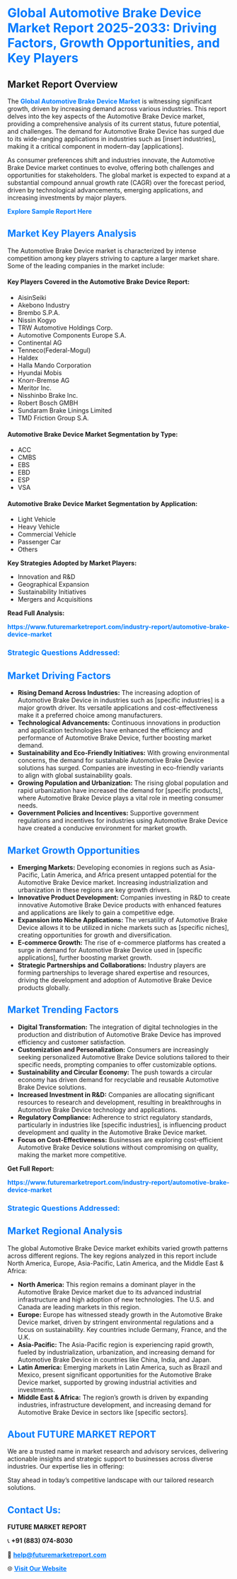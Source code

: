 <h1 style="color: #007BFF;">Global Automotive Brake Device Market Report 2025-2033: Driving Factors, Growth Opportunities, and Key Players</h1>

<section id="overview">
<h2>Market Report Overview</h2>
<p>The <a href="https://www.futuremarketreport.com/industry-report/automotive-brake-device-market" style="color: #007BFF; text-decoration: none;"><strong>Global Automotive Brake Device Market</strong></a> is witnessing significant growth, driven by increasing demand across various industries. This report delves into the key aspects of the Automotive Brake Device market, providing a comprehensive analysis of its current status, future potential, and challenges. The demand for Automotive Brake Device has surged due to its wide-ranging applications in industries such as [insert industries], making it a critical component in modern-day [applications].</p>
<p>As consumer preferences shift and industries innovate, the Automotive Brake Device market continues to evolve, offering both challenges and opportunities for stakeholders. The global market is expected to expand at a substantial compound annual growth rate (CAGR) over the forecast period, driven by technological advancements, emerging applications, and increasing investments by major players.</p>
</section>

<section id="overview">
<p><a href="https://www.futuremarketreport.com/request-sample/reportId=55433" style="color: #007BFF; text-decoration: none;"><strong>Explore Sample Report Here</strong></a></p>
</section>

<section id="key-players">
<h2 style="color: #007BFF;">Market Key Players Analysis</h2>
<p>The Automotive Brake Device market is characterized by intense competition among key players striving to capture a larger market share. Some of the leading companies in the market include:</p>
<h4>Key Players Covered in the Automotive Brake Device Report:</h4>
<ul><li>AisinSeiki</li><li>Akebono Industry</li><li>Brembo S.P.A.</li><li>Nissin Kogyo</li><li>TRW Automotive Holdings Corp.</li><li>Automotive Components Europe S.A.</li><li>Continental AG</li><li>Tenneco(Federal-Mogul)</li><li>Haldex</li><li>Halla Mando Corporation</li><li>Hyundai Mobis</li><li>Knorr-Bremse AG</li><li>Meritor Inc.</li><li>Nisshinbo Brake Inc.</li><li>Robert Bosch GMBH</li><li>Sundaram Brake Linings Limited</li><li>TMD Friction Group S.A.</li></ul>
<h4>Automotive Brake Device Market Segmentation by Type:</h4>
<ul><li>ACC</li><li>CMBS</li><li>EBS</li><li>EBD</li><li>ESP</li><li>VSA</li></ul>

<h4>Automotive Brake Device Market Segmentation by Application:</h4>
<ul><li>Light Vehicle</li><li>Heavy Vehicle</li><li>Commercial Vehicle</li><li>Passenger Car</li><li>Others</li></ul>
<p><strong>Key Strategies Adopted by Market Players:</strong></p>
<ul>
<li>Innovation and R&D</li>
<li>Geographical Expansion</li>
<li>Sustainability Initiatives</li>
<li>Mergers and Acquisitions</li>
</ul>
</section>

<section>
<p><strong>Read Full Analysis: </strong></p><a href="https://www.futuremarketreport.com/industry-report/automotive-brake-device-market" style="color: #007BFF; text-decoration: none;"><strong>https://www.futuremarketreport.com/industry-report/automotive-brake-device-market</strong></a>
<h3 style="color: #007BFF;">Strategic Questions Addressed:</h3>
</section>

<section id="driving-factors">
<h2 style="color: #007BFF;">Market Driving Factors</h2>
<ul>
<li><strong>Rising Demand Across Industries:</strong> The increasing adoption of Automotive Brake Device in industries such as [specific industries] is a major growth driver. Its versatile applications and cost-effectiveness make it a preferred choice among manufacturers.</li>
<li><strong>Technological Advancements:</strong> Continuous innovations in production and application technologies have enhanced the efficiency and performance of Automotive Brake Device, further boosting market demand.</li>
<li><strong>Sustainability and Eco-Friendly Initiatives:</strong> With growing environmental concerns, the demand for sustainable Automotive Brake Device solutions has surged. Companies are investing in eco-friendly variants to align with global sustainability goals.</li>
<li><strong>Growing Population and Urbanization:</strong> The rising global population and rapid urbanization have increased the demand for [specific products], where Automotive Brake Device plays a vital role in meeting consumer needs.</li>
<li><strong>Government Policies and Incentives:</strong> Supportive government regulations and incentives for industries using Automotive Brake Device have created a conducive environment for market growth.</li>
</ul>
</section>

<section id="growth-opportunities">
<h2 style="color: #007BFF;">Market Growth Opportunities</h2>
<ul>
<li><strong>Emerging Markets:</strong> Developing economies in regions such as Asia-Pacific, Latin America, and Africa present untapped potential for the Automotive Brake Device market. Increasing industrialization and urbanization in these regions are key growth drivers.</li>
<li><strong>Innovative Product Development:</strong> Companies investing in R&D to create innovative Automotive Brake Device products with enhanced features and applications are likely to gain a competitive edge.</li>
<li><strong>Expansion into Niche Applications:</strong> The versatility of Automotive Brake Device allows it to be utilized in niche markets such as [specific niches], creating opportunities for growth and diversification.</li>
<li><strong>E-commerce Growth:</strong> The rise of e-commerce platforms has created a surge in demand for Automotive Brake Device used in [specific applications], further boosting market growth.</li>
<li><strong>Strategic Partnerships and Collaborations:</strong> Industry players are forming partnerships to leverage shared expertise and resources, driving the development and adoption of Automotive Brake Device products globally.</li>
</ul>
</section>

<section id="trending-factors">
<h2 style="color: #007BFF;">Market Trending Factors</h2>
<ul>
<li><strong>Digital Transformation:</strong> The integration of digital technologies in the production and distribution of Automotive Brake Device has improved efficiency and customer satisfaction.</li>
<li><strong>Customization and Personalization:</strong> Consumers are increasingly seeking personalized Automotive Brake Device solutions tailored to their specific needs, prompting companies to offer customizable options.</li>
<li><strong>Sustainability and Circular Economy:</strong> The push towards a circular economy has driven demand for recyclable and reusable Automotive Brake Device solutions.</li>
<li><strong>Increased Investment in R&D:</strong> Companies are allocating significant resources to research and development, resulting in breakthroughs in Automotive Brake Device technology and applications.</li>
<li><strong>Regulatory Compliance:</strong> Adherence to strict regulatory standards, particularly in industries like [specific industries], is influencing product development and quality in the Automotive Brake Device market.</li>
<li><strong>Focus on Cost-Effectiveness:</strong> Businesses are exploring cost-efficient Automotive Brake Device solutions without compromising on quality, making the market more competitive.</li>
</ul>
</section>

<section>
<p><strong>Get Full Report: </strong></p><a href="https://www.futuremarketreport.com/industry-report/automotive-brake-device-market" style="color: #007BFF; text-decoration: none;"><strong>https://www.futuremarketreport.com/industry-report/automotive-brake-device-market</strong></a>
<h3 style="color: #007BFF;">Strategic Questions Addressed:</h3>
</section>


<section id="regional-analysis">
<h2 style="color: #007BFF;">Market Regional Analysis</h2>
<p>The global Automotive Brake Device market exhibits varied growth patterns across different regions. The key regions analyzed in this report include North America, Europe, Asia-Pacific, Latin America, and the Middle East & Africa:</p>
<ul>
<li><strong>North America:</strong> This region remains a dominant player in the Automotive Brake Device market due to its advanced industrial infrastructure and high adoption of new technologies. The U.S. and Canada are leading markets in this region.</li>
<li><strong>Europe:</strong> Europe has witnessed steady growth in the Automotive Brake Device market, driven by stringent environmental regulations and a focus on sustainability. Key countries include Germany, France, and the U.K.</li>
<li><strong>Asia-Pacific:</strong> The Asia-Pacific region is experiencing rapid growth, fueled by industrialization, urbanization, and increasing demand for Automotive Brake Device in countries like China, India, and Japan.</li>
<li><strong>Latin America:</strong> Emerging markets in Latin America, such as Brazil and Mexico, present significant opportunities for the Automotive Brake Device market, supported by growing industrial activities and investments.</li>
<li><strong>Middle East & Africa:</strong> The region’s growth is driven by expanding industries, infrastructure development, and increasing demand for Automotive Brake Device in sectors like [specific sectors].</li>
</ul>
</section>

<footer>
<h2 style="color: #007BFF;">About FUTURE MARKET REPORT</h2>
<p>We are a trusted name in market research and advisory services, delivering actionable insights and strategic support to businesses across diverse industries. Our expertise lies in offering:</p>

<p>Stay ahead in today’s competitive landscape with our tailored research solutions.</p>

<h2 style="color: #007BFF;">Contact Us:</h2>
<p><strong>FUTURE MARKET REPORT</strong></p>
<p>📞 <strong>+91 (883) 074-8030</strong></p>
<p>📧 <strong><a href="mailto:help@futuremarketreport.com" style="color: #007BFF;">help@futuremarketreport.com</a></strong></p>
<p>🌐 <strong><a href="https://www.futuremarketreport.com/" style="color: #007BFF;">Visit Our Website</a></strong></p>
</footer>